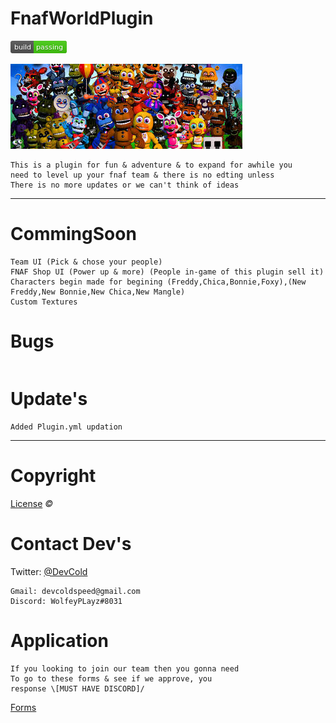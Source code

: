 # FnafWorldPlugin
![](Images/68747470733a2f2f7472617669732d63692e6f72672f6477796c2f657374612e7376673f6272616e63683d6d6173746572%20(1).png)

![](Images/download.jpg)
~~~
This is a plugin for fun & adventure & to expand for awhile you
need to level up your fnaf team & there is no edting unless
There is no more updates or we can't think of ideas
~~~
---
# CommingSoon
~~~
Team UI (Pick & chose your people)
FNAF Shop UI (Power up & more) (People in-game of this plugin sell it)
Characters begin made for begining (Freddy,Chica,Bonnie,Foxy),(New Freddy,New Bonnie,New Chica,New Mangle)
Custom Textures
~~~
# Bugs
~~~

~~~
# Update's
~~~
Added Plugin.yml updation
~~~
---
# Copyright

[License](https://github.com/DevColdSpeed/FnafWorldPlugin/blob/master/License) *_©_*

# Contact Dev's

Twitter: [@DevCold](https://twitter.com/DevCold)
~~~
Gmail: devcoldspeed@gmail.com
Discord: WolfeyPLayz#8031
~~~
# Application
~~~
If you looking to join our team then you gonna need
To go to these forms & see if we approve, you
response \[MUST HAVE DISCORD]/
~~~
[Forms](https://docs.google.com/forms/d/1y_om9FFC1BkhUULrfAF9rjHup3pILsV8O_FLohJTl9g/prefill)
